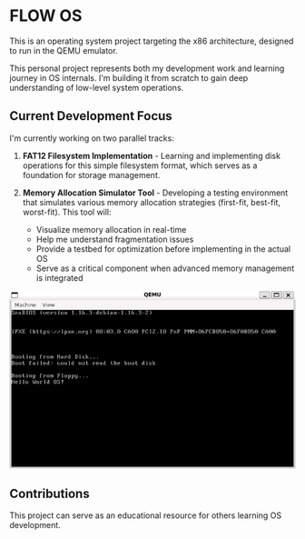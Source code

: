 # FLOW OS

This is an operating system project targeting the x86 architecture, designed to run in the QEMU emulator.

This personal project represents both my development work and learning journey in OS internals. I'm building it from scratch to gain deep understanding of low-level system operations.

## Current Development Focus

I'm currently working on two parallel tracks:

1. **FAT12 Filesystem Implementation** - Learning and implementing disk operations for this simple filesystem format, which serves as a foundation for storage management.

2. **Memory Allocation Simulator Tool** - Developing a testing environment that simulates various memory allocation strategies (first-fit, best-fit, worst-fit). This tool will:
   - Visualize memory allocation in real-time
   - Help me understand fragmentation issues
   - Provide a testbed for optimization before implementing in the actual OS
   - Serve as a critical component when advanced memory management is integrated

![Hello OS Screenshot](pics/helloOS.png)

## Contributions

This project can serve as an educational resource for others learning OS development.